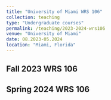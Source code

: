 ```yaml
---
title: "University of Miami WRS 106"
collection: teaching
type: "Undergraduate courses"
permalink: /teaching/2023-2024-wrs106
venue: "University of Miami"
date: 08.2023-05.2024
location: "Miami, Florida"
---
```


## Fall 2023 WRS 106 

## Spring 2024 WRS 106
